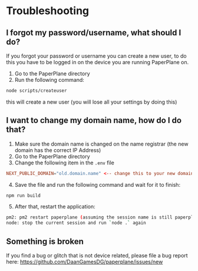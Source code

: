 # Troubleshooting

## I forgot my password/username, what should I do?

If you forgot your password or username you can create a new user, to do this you have to be logged in on the device you are running PaperPlane on.

1. Go to the PaperPlane directory
2. Run the following command:

```bash
node scripts/createuser
```

this will create a new user (you will lose all your settings by doing this)

## I want to change my domain name, how do I do that?

1. Make sure the domain name is changed on the name registrar (the new domain has the correct IP Address)
2. Go to the PaperPlane directory
3. Change the following item in the `.env` file

```conf title=".env"
NEXT_PUBLIC_DOMAIN="old.domain.name" <-- change this to your new domain name
```

4. Save the file and run the following command and wait for it to finish:

```bash npm2yarn
npm run build
```

5. After that, restart the application:

```bash
pm2: pm2 restart paperplane (assuming the session name is still paperplane)
node: stop the current session and run `node .` again
```

## Something is broken

If you find a bug or glitch that is not device related, please file a bug report here: https://github.com/DaanGamesDG/paperplane/issues/new
